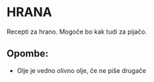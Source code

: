 # HRANA
Recepti za hrano. Mogoče bo kak tudi za pijačo.

## Opombe:
* Olje je vedno olivno olje, če ne piše drugače 
